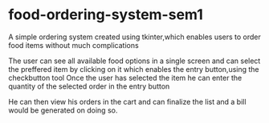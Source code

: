 # food-ordering-system-sem1
A simple ordering system created using tkinter,which enables users to order food items without much complications

The user can see all available food options in a single screen and can select the preffered item by clicking on it which enables the entry button,using the 
checkbutton tool
Once the user has selected the item he can enter the quantity of the selected order in the entry button

He can then view his orders in the cart and can finalize the list and a bill would be generated on doing so.
